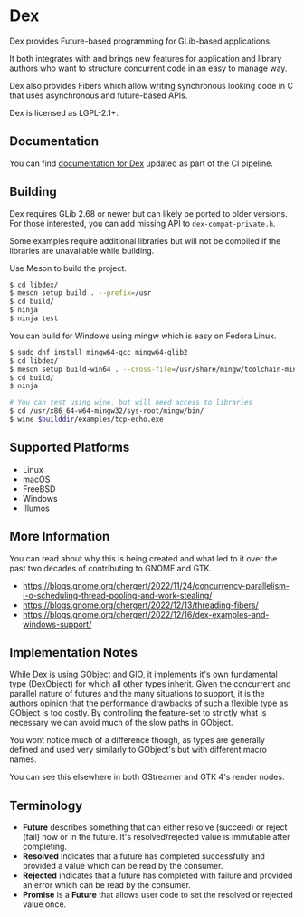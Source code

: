 # Dex

Dex provides Future-based programming for GLib-based applications.

It both integrates with and brings new features for application and library
authors who want to structure concurrent code in an easy to manage way.

Dex also provides Fibers which allow writing synchronous looking code in C
that uses asynchronous and future-based APIs.

Dex is licensed as LGPL-2.1+.

## Documentation

You can find
[documentation for Dex](https://chergert.pages.gitlab.gnome.org/libdex/libdex-1/index.html)
updated as part of the CI pipeline.

## Building

Dex requires GLib 2.68 or newer but can likely be ported to older versions.
For those interested, you can add missing API to `dex-compat-private.h`.

Some examples require additional libraries but will not be compiled if the
libraries are unavailable while building.

Use Meson to build the project.

```sh
$ cd libdex/
$ meson setup build . --prefix=/usr
$ cd build/
$ ninja
$ ninja test
```

You can build for Windows using mingw which is easy on Fedora Linux.

```sh
$ sudo dnf install mingw64-gcc mingw64-glib2
$ cd libdex/
$ meson setup build-win64 . --cross-file=/usr/share/mingw/toolchain-mingw64.meson
$ cd build/
$ ninja

# You can test using wine, but will need access to libraries
$ cd /usr/x86_64-w64-mingw32/sys-root/mingw/bin/
$ wine $builddir/examples/tcp-echo.exe
```

## Supported Platforms

 * Linux
 * macOS
 * FreeBSD
 * Windows
 * Illumos

## More Information

You can read about why this is being created and what led to it over the
past two decades of contributing to GNOME and GTK.

 * https://blogs.gnome.org/chergert/2022/11/24/concurrency-parallelism-i-o-scheduling-thread-pooling-and-work-stealing/
 * https://blogs.gnome.org/chergert/2022/12/13/threading-fibers/
 * https://blogs.gnome.org/chergert/2022/12/16/dex-examples-and-windows-support/

## Implementation Notes

While Dex is using GObject and GIO, it implements it's own fundamental type
(DexObject) for which all other types inherit. Given the concurrent and
parallel nature of futures and the many situations to support, it is the
authors opinion that the performance drawbacks of such a flexible type as
GObject is too costly. By controlling the feature-set to strictly what is
necessary we can avoid much of the slow paths in GObject.

You wont notice much of a difference though, as types are generally defined and
used very similarly to GObject's but with different macro names.

You can see this elsewhere in both GStreamer and GTK 4's render nodes.

## Terminology

 * **Future** describes something that can either resolve (succeed) or
   reject (fail) now or in the future. It's resolved/rejected value is
   immutable after completing.
 * **Resolved** indicates that a future has completed successfully and
   provided a value which can be read by the consumer.
 * **Rejected** indicates that a future has completed with failure and
   provided an error which can be read by the consumer.
 * **Promise** is a **Future** that allows user code to set the resolved
   or rejected value once.

